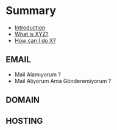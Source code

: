 # Summary

* [Introduction](README.md)
* [What is XYZ?](first-question.md)
* [How can I do X?](second-question.md)

## EMAIL

* Mail Alamıyorum ?
* Mail Aliyorum Ama Gönderemiyorum ?

## DOMAIN

## HOSTING

